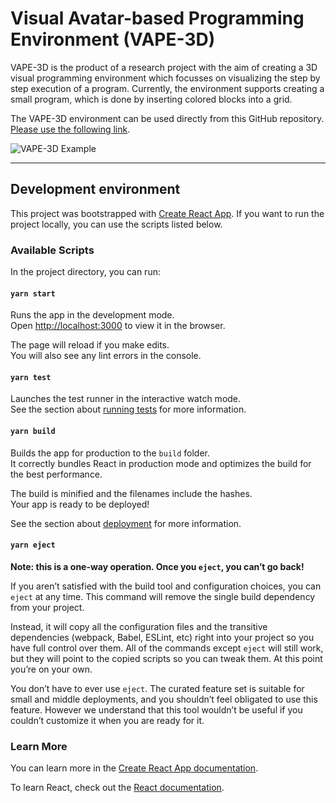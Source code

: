 # Visual Avatar-based Programming Environment (VAPE-3D)

VAPE-3D is the product of a research project with the aim of creating a 3D visual programming environment which focusses on visualizing the step by step execution of a program. Currently, the environment supports creating a small program, which is done by inserting colored blocks into a grid.

The VAPE-3D environment can be used directly from this GitHub repository. [Please use the following link](https://nhlstenden-isal.github.io/VAPE-3D/).

![VAPE-3D Example](https://raw.githubusercontent.com/NHLStenden-ISAL/VAPE-3D/main/tool-example-setting.png)

---

## Development environment

This project was bootstrapped with [Create React App](https://github.com/facebook/create-react-app). If you want to run the project locally, you can use the scripts listed below.

### Available Scripts

In the project directory, you can run:

#### `yarn start`

Runs the app in the development mode.\
Open [http://localhost:3000](http://localhost:3000) to view it in the browser.

The page will reload if you make edits.\
You will also see any lint errors in the console.

#### `yarn test`

Launches the test runner in the interactive watch mode.\
See the section about [running tests](https://facebook.github.io/create-react-app/docs/running-tests) for more information.

#### `yarn build`

Builds the app for production to the `build` folder.\
It correctly bundles React in production mode and optimizes the build for the best performance.

The build is minified and the filenames include the hashes.\
Your app is ready to be deployed!

See the section about [deployment](https://facebook.github.io/create-react-app/docs/deployment) for more information.

#### `yarn eject`

**Note: this is a one-way operation. Once you `eject`, you can’t go back!**

If you aren’t satisfied with the build tool and configuration choices, you can `eject` at any time. This command will remove the single build dependency from your project.

Instead, it will copy all the configuration files and the transitive dependencies (webpack, Babel, ESLint, etc) right into your project so you have full control over them. All of the commands except `eject` will still work, but they will point to the copied scripts so you can tweak them. At this point you’re on your own.

You don’t have to ever use `eject`. The curated feature set is suitable for small and middle deployments, and you shouldn’t feel obligated to use this feature. However we understand that this tool wouldn’t be useful if you couldn’t customize it when you are ready for it.

### Learn More

You can learn more in the [Create React App documentation](https://facebook.github.io/create-react-app/docs/getting-started).

To learn React, check out the [React documentation](https://reactjs.org/).
